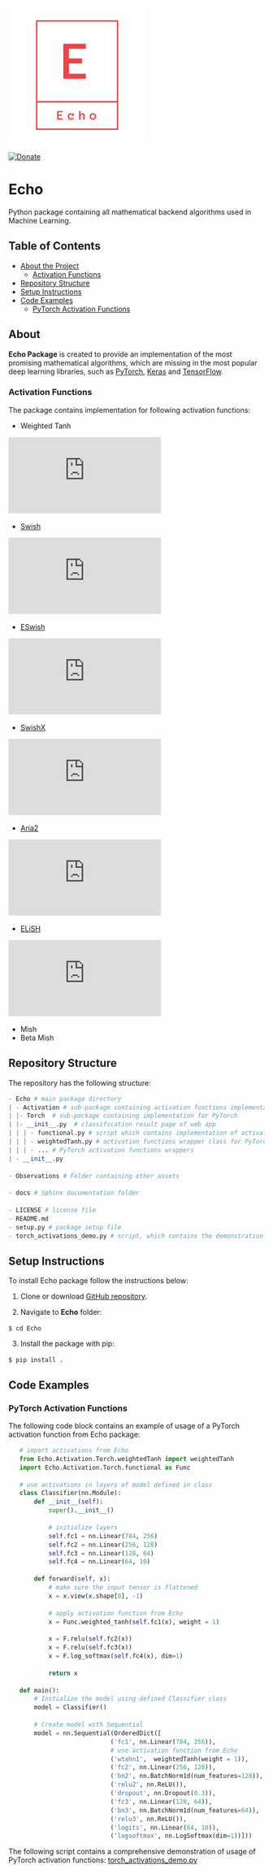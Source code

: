 <p align="left">
  <img width="270" src="Observations/logo_transparent.png">
</p>

[![Donate](https://img.shields.io/badge/License-MIT-brightgreen.svg)](LICENSE)

# Echo
Python package containing all mathematical backend algorithms used in Machine Learning.

## Table of Contents
* [About the Project](#about)
  * [Activation Functions](#activation-functions)
* [Repository Structure](#repository-structure)
* [Setup Instructions](#setup-instructions)
* [Code Examples](#code-examples)
  * [PyTorch Activation Functions](#pytorch-activation-functions)

## About
**Echo Package** is created to provide an implementation of the most promising mathematical algorithms, which are missing in the most popular deep learning libraries, such as [PyTorch](https://pytorch.org/), [Keras](https://keras.io/) and
[TensorFlow](https://www.tensorflow.org/).

### Activation Functions
The package contains implementation for following activation functions:

* Weighted Tanh

![equation](https://latex.codecogs.com/gif.latex?weightedtanh%28x%29%20%3D%20tanh%28x%20*%20weight%29)

* [Swish](https://arxiv.org/pdf/1710.05941.pdf)

![equation](https://latex.codecogs.com/gif.latex?Swish%28x%29%20%3D%20x%20*%20sigmoid%28x%29)

* [ESwish](https://arxiv.org/abs/1801.07145)

![equation](https://latex.codecogs.com/gif.latex?ESwish%28x%2C%20%5Cbeta%29%20%3D%20%5Cbeta*x*sigmoid%28x%29)

* [SwishX](https://arxiv.org/pdf/1710.05941.pdf)

![equation](https://latex.codecogs.com/gif.latex?SwishX%28x%2C%20%5Cbeta%29%20%3D%20x*sigmoid%28%5Cbeta%2Cx%29%20%3D%20%5Cfrac%7Bx%7D%7B%281&plus;e%5E%7B-%5Cbeta*x%7D%29%7D)

* [Aria2](https://arxiv.org/abs/1805.08878)

![equation](https://latex.codecogs.com/gif.latex?Aria2%28x%2C%20%5Calpha%2C%20%5Cbeta%29%20%3D%20%281&plus;e%5E%7B-%5Cbeta*x%7D%29%5E%7B-%5Calpha%7D)

* [ELiSH](https://arxiv.org/pdf/1808.00783.pdf)

![equation](https://latex.codecogs.com/gif.latex?ELiSH%28x%29%20%3D%20%5Cleft%5C%7B%5Cbegin%7Bmatrix%7D%20x%20/%20%281&plus;e%5E%7B-x%7D%29%2C%20x%20%5Cgeq%200%20%5C%5C%20%28e%5E%7Bx%7D%20-%201%29%20/%20%281%20&plus;%20e%5E%7B-x%7D%29%2C%20x%20%3C%200%20%5Cend%7Bmatrix%7D%5Cright.)

* Mish
* Beta Mish

## Repository Structure
The repository has the following structure:
```python
- Echo # main package directory
| - Activation # sub-package containing activation functions implementation
| |- Torch  # sub-package containing implementation for PyTorch
| |- __init__.py  # classification result page of web app
| | | - functional.py # script which contains implementation of activation functions
| | | - weightedTanh.py # activation functions wrapper class for PyTorch
| | | - ... # PyTorch activation functions wrappers
| - __init__.py

- Observations # Folder containing other assets

- docs # Sphinx documentation folder

- LICENSE # license file
- README.md
- setup.py # package setup file
- torch_activations_demo.py # script, which contains the demonstration of PyTorch activations usage
```

## Setup Instructions
To install Echo package follow the instructions below:

1. Clone or download [GitHub repository](https://github.com/digantamisra98/Echo).

2. Navigate to **Echo** folder:
  
  ```$ cd Echo```

3. Install the package with pip:
  
  ```$ pip install . ```

## Code Examples

### PyTorch Activation Functions

The following code block contains an example of usage of a PyTorch activation function
from Echo package:

```python
   # import activations from Echo
   from Echo.Activation.Torch.weightedTanh import weightedTanh
   import Echo.Activation.Torch.functional as Func

   # use activations in layers of model defined in class
   class Classifier(nn.Module):
       def __init__(self):
           super().__init__()

           # initialize layers
           self.fc1 = nn.Linear(784, 256)
           self.fc2 = nn.Linear(256, 128)
           self.fc3 = nn.Linear(128, 64)
           self.fc4 = nn.Linear(64, 10)

       def forward(self, x):
           # make sure the input tensor is flattened
           x = x.view(x.shape[0], -1)

           # apply activation function from Echo
           x = Func.weighted_tanh(self.fc1(x), weight = 1)

           x = F.relu(self.fc2(x))
           x = F.relu(self.fc3(x))
           x = F.log_softmax(self.fc4(x), dim=1)

           return x

   def main():
       # Initialize the model using defined Classifier class
       model = Classifier()

       # Create model with Sequential
       model = nn.Sequential(OrderedDict([
                            ('fc1', nn.Linear(784, 256)),
                            # use activation function from Echo
                            ('wtahn1',  weightedTanh(weight = 1)),
                            ('fc2', nn.Linear(256, 128)),
                            ('bn2', nn.BatchNorm1d(num_features=128)),
                            ('relu2', nn.ReLU()),
                            ('dropout', nn.Dropout(0.3)),
                            ('fc3', nn.Linear(128, 64)),
                            ('bn3', nn.BatchNorm1d(num_features=64)),
                            ('relu3', nn.ReLU()),
                            ('logits', nn.Linear(64, 10)),
                            ('logsoftmax', nn.LogSoftmax(dim=1))]))
```
The following script contains a comprehensive demonstration of usage of PyTorch activation functions: [torch_activations_demo.py](https://github.com/digantamisra98/Echo/blob/Dev-adeis/torch_activations_demo.py)
